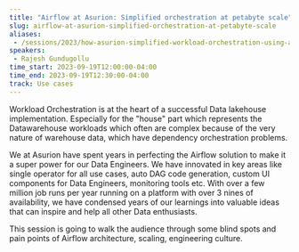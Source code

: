 ```yaml
---
title: "Airflow at Asurion: Simplified orchestration at petabyte scale"
slug: airflow-at-asurion-simplified-orchestration-at-petabyte-scale
aliases:
 - /sessions/2023/how-asurion-simplified-workload-orchestration-using-airflow-at-petabyte-scale
speakers:
 - Rajesh Gundugollu
time_start: 2023-09-19T12:00:00-04:00
time_end: 2023-09-19T12:30:00-04:00
track: Use cases
---
```


Workload Orchestration is at the heart of a successful Data lakehouse implementation. Especially for the "house" part which represents the Datawarehouse workloads which often are complex because of the very nature of warehouse data, which have dependency orchestration problems.
 
We at Asurion have spent years in perfecting the Airflow solution to make it a super power for our Data Engineers. We have innovated in key areas like single operator for all use cases, auto DAG code generation, custom UI components for Data Engineers, monitoring tools etc. With over a few million job runs per year running on a platform with over 3 nines of availability, we have condensed years of our learnings into valuable ideas that can inspire and help all other Data enthusiasts.
  
This session is going to walk the audience through some blind spots and pain points of Airflow architecture, scaling, engineering culture.